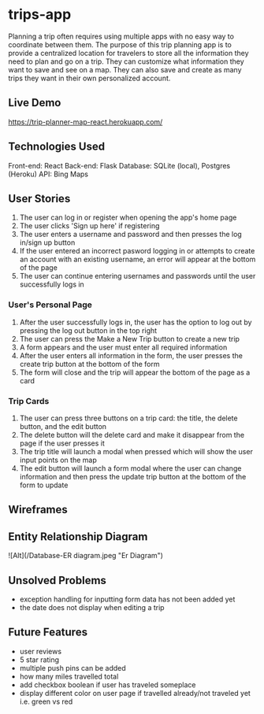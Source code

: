 # trips-app
Planning a trip often requires using multiple apps with no easy way to coordinate between them. The purpose of this trip planning app is to provide a centralized location for travelers to store all the information they need to plan and go on a trip. They can customize what information they want to save and see on a map. They can also save and create as many trips they want in their own personalized account. 

## Live Demo
https://trip-planner-map-react.herokuapp.com/

## Technologies Used
Front-end: React
Back-end: Flask
Database: SQLite (local), Postgres (Heroku)
API: Bing Maps

## User Stories 
1. The user can log in or register when opening the app's home page
2. The user clicks 'Sign up here' if registering
3. The user enters a username and password and then presses the log in/sign up button
4. If the user entered an incorrect pasword logging in or attempts to create an account with an existing username, an error will appear at the bottom of the page
5. The user can continue entering usernames and passwords until the user successfully logs in 

### User's Personal Page
1. After the user successfully logs in, the user has the option to log out by pressing the log out button in the top right
2. The user can press the Make a New Trip button to create a new trip
3. A form appears and the user must enter all required information
4. After the user enters all information in the form, the user presses the create trip button at the bottom of the form
5. The form will close and the trip will appear the bottom of the page as a card

### Trip Cards
1. The user can press three buttons on a trip card: the title, the delete button, and the edit button
2. The delete button will the delete card and make it disappear from the page if the user presses it
3. The trip title will launch a modal when pressed which will show the user input points on the map
4. The edit button will launch a form modal where the user can change information and then press the update trip button at the bottom of the form to update

## Wireframes

## Entity Relationship Diagram
![Alt](/Database-ER diagram.jpeg "Er Diagram")

## Unsolved Problems
- exception handling for inputting form data has not been added yet
- the date does not display when editing a trip

## Future Features
- user reviews 
- 5 star rating
- multiple push pins can be added 
- how many miles travelled total 
- add checkbox boolean if user has traveled someplace 
- display different color on user page if travelled already/not traveled yet i.e. green vs red 
